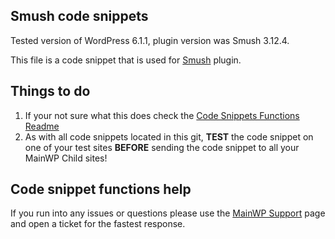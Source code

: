 ## Smush code snippets

Tested version of WordPress 6.1.1, plugin version was Smush 3.12.4.

This file is a code snippet that is used for [Smush](https://wordpress.org/plugins/wp-smushit/) plugin. 

## Things to do

1. If your not sure what this does check the [Code Snippets Functions Readme](https://github.com/mainwp/Code-Snippets-Functions/blob/master/README.md)
2. As with all code snippets located in this git, **TEST** the code snippet on one of your test sites **BEFORE** sending the code snippet to all your MainWP Child sites!

## Code snippet functions help

If you run into any issues or questions please use the [MainWP Support](https://mainwp.com/support/) page and open a ticket for the fastest response.

